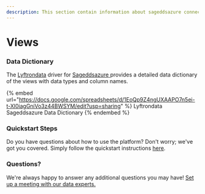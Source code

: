 ```yaml
---
description: This section contain information about sageddsazure connector views information
---
```


# Views

### Data Dictionary

The [Lyftrondata](https://www.lyftrondata.com/) driver for [Sageddsazure](https://www.lyftrondata.com/integration/Sageddsazure/)[ ](https://www.lyftrondata.com/integration/sageddsazure/)provides a detailed data dictionary of the views with data types and column names.

{% embed url="https://docs.google.com/spreadsheets/d/1EoQp9Z4ngUXAAPO7n5ei-t-Xl0iagGniVo3z44BWSYM/edit?usp=sharing" %}
Lyftrondata Sageddsazure Data Dictionary
{% endembed %}

### Quickstart Steps

Do you have questions about how to use the platform? Don't worry; we've got you covered. Simply follow the quickstart instructions [here](../../../../quickstart-steps.md).

### Questions? <a href="#questions" id="questions"></a>

We're always happy to answer any additional questions you may have! [Set up a meeting with our data experts.](https://www.lyftrondata.com/book-a-meeting/)


